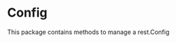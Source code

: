 [comment]: # ( Copyright Contributors to the Open Cluster Management project )

# Config

This package contains methods to manage a rest.Config
